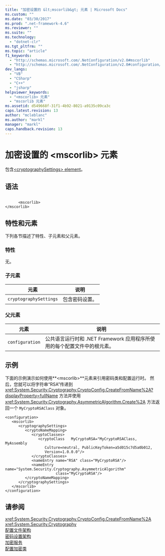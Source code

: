 ```yaml
---
title: "加密设置的 &lt;mscorlib&gt; 元素 | Microsoft Docs"
ms.custom: ""
ms.date: "03/30/2017"
ms.prod: ".net-framework-4.6"
ms.reviewer: ""
ms.suite: ""
ms.technology: 
  - "dotnet-clr"
ms.tgt_pltfrm: ""
ms.topic: "article"
f1_keywords: 
  - "http://schemas.microsoft.com/.NetConfiguration/v2.0#mscorlib"
  - "http://schemas.microsoft.com/.NetConfiguration/v2.0#configuration/mscorlib"
dev_langs: 
  - "VB"
  - "CSharp"
  - "C++"
  - "jsharp"
helpviewer_keywords: 
  - "<mscorlib> 元素"
  - "mscorlib 元素"
ms.assetid: d549668f-31f1-4b92-8021-a9135c09ca3c
caps.latest.revision: 13
author: "mcleblanc"
ms.author: "markl"
manager: "markl"
caps.handback.revision: 13
---
```

# 加密设置的 &lt;mscorlib&gt; 元素
包含[\<cryptographySettings\> element](../../../../../docs/framework/configure-apps/file-schema/cryptography/cryptographysettings-element.md)。  
  
## 语法  
  
```  
  
      <mscorlib>   
</mscorlib>  
```  
  
## 特性和元素  
 下列各节描述了特性、子元素和父元素。  
  
### 特性  
 无。  
  
### 子元素  
  
|元素|说明|  
|--------|--------|  
|`cryptographySettings`|包含密码设置。|  
  
### 父元素  
  
|元素|说明|  
|--------|--------|  
|`configuration`|公共语言运行时和 .NET Framework 应用程序所使用的每个配置文件中的根元素。|  
  
## 示例  
 下面的示例演示如何使用**\<mscorlib\>**元素来引用密码类和配置运行时。  然后，您就可以将字符串“RSA”传递到 <xref:System.Security.Cryptography.CryptoConfig.CreateFromName%2A?displayProperty=fullName> 方法并使用 <xref:System.Security.Cryptography.AsymmetricAlgorithm.Create%2A> 方法返回一个 `MyCryptoRSAClass` 对象。  
  
```  
<configuration>  
   <mscorlib>  
      <cryptographySettings>  
         <cryptoNameMapping>  
            <cryptoClasses>  
               <cryptoClass   MyCryptoRSA="MyCryptoRSAClass, MyAssembly  
                  Culture=neutral, PublicKeyToken=a5d015c7d5a0b012,  
                  Version=1.0.0.0"/>  
            </cryptoClasses>  
            <nameEntry name="RSA" class="MyCryptoRSA"/>  
            <nameEntry name="System.Security.Cryptography.AsymmetricAlgorithm"  
                       class="MyCryptoRSA"/>  
         </cryptoNameMapping>  
      </cryptographySettings>  
   </mscorlib>  
</configuration>  
```  
  
## 请参阅  
 <xref:System.Security.Cryptography.CryptoConfig.CreateFromName%2A>   
 <xref:System.Security.Cryptography>   
 [配置文件架构](../../../../../docs/framework/configure-apps/file-schema/index.md)   
 [密码设置架构](../../../../../docs/framework/configure-apps/file-schema/cryptography/index.md)   
 [加密服务](../../../../../docs/standard/security/cryptographic-services.md)   
 [配置加密类](../../../../../docs/framework/configure-apps/configure-cryptography-classes.md)